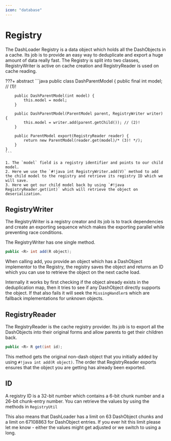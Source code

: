 ```yaml
---
icon: "database"
---
```

# Registry
The DashLoader Registry is a data object which holds all the DashObjects in a cache. Its job is to provide an easy way to deduplicate and export a huge amount of data really fast. The Registry is split into two classes, RegistryWriter is active on cache creation and RegistryReader is used on cache reading.

???+ abstract
	```java
	public class DashParentModel {
		public final int model; // (1)!

		public DashParentModel(int model) {
			this.model = model;
		}

		public DashParentModel(ParentModel parent, RegistryWriter writer) {
			this.model = writer.add(parent.getChild()); // (2)!
		}

		public ParentModel export(RegistryReader reader) {
			return new ParentModel(reader.get(model)/* (3)! */);
		}
	}
	```

	1. The `model` field is a registry identifier and points to our child model.
	2. Here we use the `#!java int RegistryWriter.add(V)` method to add the child model to the registry and retrieve its registry ID which we will save.
	3. Here we get our child model back by using `#!java RegistryReader.get(int)` which will retrieve the object on deserialization.

## RegistryWriter
The RegistryWriter is a registry creator and its job is to track dependencies and create an exporting sequence which makes the exporting parallel while preventing race conditions.

The RegistryWriter has one single method.
```java 
public <R> int add(R object);
```
When calling add, you provide an object which has a DashObject implementor to the Registry, the registry saves the object and returns an ID which you can use to retrieve the object on the next cache load.

Internally it works by first checking if the object already exists in the deduplication map, then it tries to see if any DashObject directly supports the object. If that also fails it will seek the `MissingHandler`s which are fallback implementations for unknown objects.

## RegistryReader
The RegistryReader is the cache registry provider. Its job is to export all the DashObjects into their original forms and allow parents to get their children back.

```java 
public <R> R get(int id);
```
This method gets the original non-dash object that you initially added by using `#!java int add(R object)`. 
The order that RegistryReader exports ensures that the object you are getting has already been exported.

## ID
A registry ID is a 32-bit number which contains a 6-bit chunk number and a 26-bit chunk-entry number. You can retrieve the values by using the methods in `RegistryUtil`

This also means that DashLoader has a limit on 63 DashObject chunks and a limit on 67108863 for DashObject entries. If you ever hit this limit please let me know - either the values might get adjusted or we switch to using a long.
